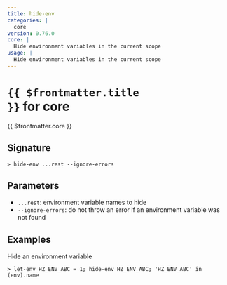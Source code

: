 ```yaml
---
title: hide-env
categories: |
  core
version: 0.76.0
core: |
  Hide environment variables in the current scope
usage: |
  Hide environment variables in the current scope
---
```


# <code>{{ $frontmatter.title }}</code> for core

<div class='command-title'>{{ $frontmatter.core }}</div>

## Signature

```> hide-env ...rest --ignore-errors```

## Parameters

 -  `...rest`: environment variable names to hide
 -  `--ignore-errors`: do not throw an error if an environment variable was not found

## Examples

Hide an environment variable
```shell
> let-env HZ_ENV_ABC = 1; hide-env HZ_ENV_ABC; 'HZ_ENV_ABC' in (env).name
```
